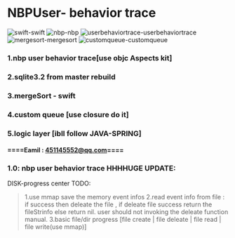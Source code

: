 # NBPUser- behavior trace


![swift](http://chuantu.biz/t6/273/1522900210x1822611227.jpg)-swift
![nbp](http://chuantu.biz/t6/273/1522900210x1822611227.jpg)-nbp
![userbehaviortrace](http://chuantu.biz/t6/273/1522900210x1822611227.jpg)-userbehaviortrace
![mergesort](http://chuantu.biz/t6/273/1522900210x1822611227.jpg)-mergesort
![customqueue](http://chuantu.biz/t6/273/1522900210x1822611227.jpg)-customqueue  





### 1.nbp user behavior trace[use objc Aspects kit]

### 2.sqlite3.2 from master rebuild ###

### 3.mergeSort - swift

### 4.custom queue [use closure do it]

### 5.logic layer [ibll follow JAVA-SPRING]

#### ====Eamil : 451145552@qq.com====


### 1.0: nbp user behavior trace  HHHHUGE UPDATE:
  DISK-progress center
  TODO:
 > 1.use mmap save the memory event infos
 > 2.read event info from file : if success then deleate the file ,
   if deleate file success return the fileStrinfo else return nil.
   user should not invoking the deleate function manual.
 > 3.basic file/dir progress [file create | file deleate | file read | file write(use mmap)]
